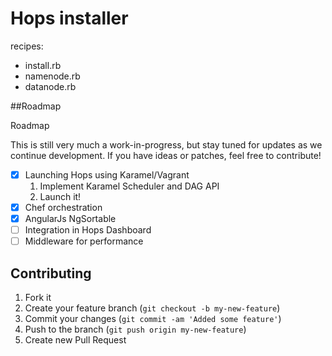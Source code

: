 
Hops installer
===

recipes:

* install.rb
* namenode.rb
* datanode.rb

##Roadmap

Roadmap

This is still very much a work-in-progress, but stay tuned for updates as we continue development. If you have ideas or patches, feel free to contribute!

- [x] Launching Hops using Karamel/Vagrant
  1. Implement Karamel Scheduler and DAG API
  1. Launch it!
- [x] Chef orchestration 
- [x] AngularJs NgSortable
- [ ] Integration in Hops Dashboard
- [ ] Middleware for performance

## Contributing

1. Fork it
2. Create your feature branch (`git checkout -b my-new-feature`)
3. Commit your changes (`git commit -am 'Added some feature'`)
4. Push to the branch (`git push origin my-new-feature`)
5. Create new Pull Request

